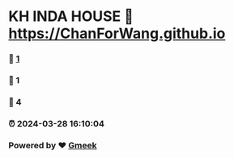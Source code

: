 # KH INDA HOUSE :link: https://ChanForWang.github.io 
### :page_facing_up: [1](https://ChanForWang.github.io/tag.html) 
### :speech_balloon: 1 
### :hibiscus: 4 
### :alarm_clock: 2024-03-28 16:10:04 
### Powered by :heart: [Gmeek](https://github.com/Meekdai/Gmeek)

